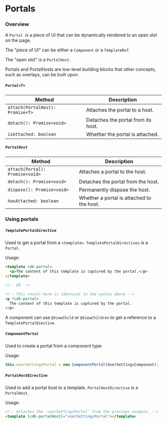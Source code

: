 # Portals

### Overview

A `Portal `is a piece of UI that can be dynamically rendered to an open slot on the page.

The "piece of UI" can be either a `Component` or a `TemplateRef`.

The "open slot" is a `PortalHost`.

Portals and PortalHosts are low-level building blocks that other concepts, such as overlays, can
be built upon.

##### `Portal<T>`
| Method | Description |
| --- | --- |
| `attach(PortalHost): Promise<T>` | Attaches the portal to a host. |
| `detach(): Promise<void>` | Detaches the portal from its host. |
| `isAttached: boolean` | Whether the portal is attached. |

##### `PortalHost`
| Method | Description |
| --- | --- |
| `attach(Portal): Promise<void>` | Attaches a portal to the host. |
| `detach(): Promise<void>` | Detaches the portal from the host. |
| `dispose(): Promise<void>` | Permanently dispose the host. |
| `hasAttached: boolean` | Whether a portal is attached to the host. |




### Using portals



##### `TemplatePortalDirective`
Used to get a portal from a `<template>`. `TemplatePortalDirectives` *is* a `Portal`.

Usage:
```html
<template cdk-portal>
  <p>The content of this template is captured by the portal.</p>
</template>

<!-- OR -->

<!-- This result here is identical to the syntax above -->
<p *cdk-portal>
  The content of this template is captured by the portal.
</p>
```

A component can use `@ViewChild` or `@ViewChildren` to get a reference to a
`TemplatePortalDiective`.

##### `ComponentPortal`
Used to create a portal from a component type.

Usage:
```ts
this.userSettingsPortal = new ComponentPortal(UserSettingsComponent);
```


##### `PortalHostDirective`
Used to add a portal host to a template. `PortalHostDirective` *is* a `PortalHost`.

Usage:
```html
<!-- Attaches the `userSettingsPortal` from the previous example. -->
<template [cdk-portalHost]="userSettingsPortal"></template>
```
